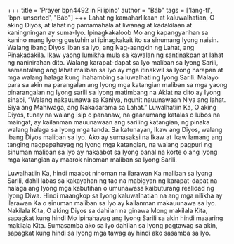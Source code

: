 +++
title = 'Prayer bpn4492 in Filipino'
author = "Báb"
tags = ['lang-tl', 'bpn-unsorted', "Báb"]
+++
Lahat ng kamaharlikaan at kaluwalhatian, O aking Diyos, at lahat ng pamamahala at liwanag at kadakilaan at kaningningan ay suma-Iyo. Ipinagkakaloob Mo ang kapangyarihan sa kanino mang Iyong gustuhin at ipinagkakait ito sa sinumang Iyong naisin. Walang ibang Diyos liban sa Iyo, ang Nag-aangkin ng Lahat, ang Pinakadakila. Ikaw yaong lumikha mula sa kawalan ng santinakpan at lahat ng naninirahan dito. Walang karapat-dapat sa Iyo maliban sa Iyong Sarili, samantalang ang lahat maliban sa Iyo ay mga itinakwil sa Iyong harapan at mga walang halaga kung ihahambing sa luwalhati ng Iyong Sarili.
Malayo para sa akin na parangalan ang Iyong mga katangian maliban sa mga yaong pinarangalan ng Iyong sarili sa Iyong matimbang na Aklat na dito ay Iyong sinabi, “Walang nakauunawa sa Kaniya, ngunit nauunawaan Niya ang lahat. Siya ang Mahiwaga, ang Nakadarama sa Lahat.” Luwalhatiin Ka, O aking Diyos, tunay na walang isip o pananaw, na gaanumang katalas o lubos na maingat, ay kailanman mauunawaan ang sariling katangian, ng pinaka walang halaga sa Iyong mga tanda. Sa katunayan, Ikaw ang Diyos, walang ibang Diyos maliban sa Iyo. Ako ay sumasaksi na Ikaw at Ikaw lamang ang tanging nagpapahayag ng Iyong mga katangian, na walang pagpuri ng sinuman maliban sa Iyo ay nakaabot sa Iyong banal na korte o ang Iyong mga katangian ay maarok ninoman maliban sa Iyong Sarili.

Luwalhatiin Ka, hindi maabot ninoman na ilarawan Ka maliban sa Iyong Sarili, dahil labas sa kakayahan ng tao na mabigyan ng karapat-dapat na halaga ang Iyong mga kabutihan o umunawasa kaibuturang realidad ng Iyong Diwa. Hindi maangkop sa Iyong kaluwalhatian na ang mga nilikha ay ilarawan Ka o sinuman maliban sa Iyo ay kailanman makauunawa sa Iyo. Nakilala Kita, O aking Diyos sa dahilan na ginawa Mong makilala Kita, sapagkat kung hindi Mo ipinahayag ang Iyong Sarili sa akin hindi maaaring makilala Kita. Sumasamba ako sa Iyo dahilan sa Iyong pagtawag sa akin, sapagkat kung hindi sa Iyong mga tawag ay hindi ako sasamba sa Iyo.
